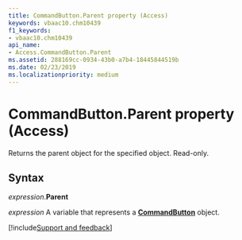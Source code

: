 ```yaml
---
title: CommandButton.Parent property (Access)
keywords: vbaac10.chm10439
f1_keywords:
- vbaac10.chm10439
api_name:
- Access.CommandButton.Parent
ms.assetid: 288169cc-0934-43b0-a7b4-18445844519b
ms.date: 02/23/2019
ms.localizationpriority: medium
---
```



# CommandButton.Parent property (Access)

Returns the parent object for the specified object. Read-only.


## Syntax

_expression_.**Parent**

_expression_ A variable that represents a **[CommandButton](Access.CommandButton.md)** object.




[!include[Support and feedback](~/includes/feedback-boilerplate.md)]